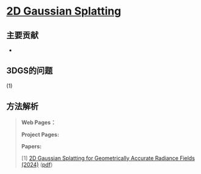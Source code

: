 # [2D Gaussian Splatting](https://surfsplatting.github.io/)

## 主要贡献

- 

## 3DGS的问题

(1)

## 方法解析





>**Web Pages：**
>
>
>
>**Project Pages:**
>
>
>
>**Papers:**
>
>[1] [2D Gaussian Splatting for Geometrically Accurate Radiance Fields (2024)](https://arxiv.org/abs/2403.17888) ([pdf](./papers/2DGS.pdf))

